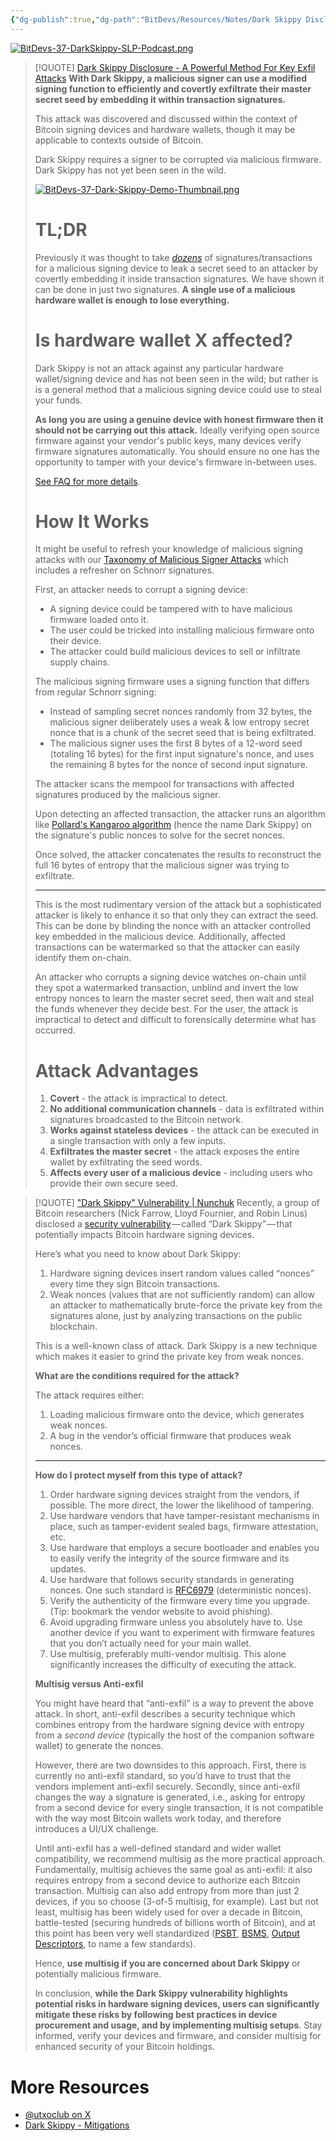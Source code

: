 ```yaml
---
{"dg-publish":true,"dg-path":"BitDevs/Resources/Notes/Dark Skippy Disclosure - A Powerful Method For Key Exfil Attacks.md","permalink":"/bit-devs/resources/notes/dark-skippy-disclosure-a-powerful-method-for-key-exfil-attacks/","title":"Dark Skippy Disclosure - A Powerful Method For Key Exfil Attacks","tags":["bitcoin","bitdevs","socratic-37","security","self-custody","hack"],"noteIcon":"3","created":"2024-08-16T22:02:03.893-10:00","updated":"2024-08-18T13:11:04.056-10:00"}
---
```




[![BitDevs-37-DarkSkippy-SLP-Podcast.png](/img/user/para/artifacts/BitDevs-37-DarkSkippy-SLP-Podcast.png)](https://overcast.fm/+AAOBZm65JN4)

> [!QUOTE] [Dark Skippy Disclosure - A Powerful Method For Key Exfil Attacks](https://darkskippy.com/)
> **With Dark Skippy, a malicious signer can use a modified signing function to efficiently and covertly exfiltrate their master secret seed by embedding it within transaction signatures.**
> 
> This attack was discovered and discussed within the context of Bitcoin signing devices and hardware wallets, though it may be applicable to contexts outside of Bitcoin.
> 
> Dark Skippy requires a signer to be corrupted via malicious firmware. Dark Skippy has not yet been seen in the wild.
> 
> [![BitDevs-37-Dark-Skippy-Demo-Thumbnail.png](/img/user/para/artifacts/BitDevs-37-Dark-Skippy-Demo-Thumbnail.png)](https://youtu.be/U2u5bqZNQWA)
> 
> # TL;DR
> 
> Previously it was thought to take _[dozens](https://bitbox.swiss/blog/anti-klepto-explained-protection-against-leaking-private-keys/)_ of signatures/transactions for a malicious signing device to leak a secret seed to an attacker by covertly embedding it inside transaction signatures. We have shown it can be done in just two signatures. **A single use of a malicious hardware wallet is enough to lose everything.**
> 
> # Is hardware wallet X affected?
> 
> Dark Skippy is not an attack against any particular hardware wallet/signing device and has not been seen in the wild; but rather is is a general method that a malicious signing device could use to steal your funds.
> 
> **As long you are using a genuine device with honest firmware then it should not be carrying out this attack.** Ideally verifying open source firmware against your vendor's public keys, many devices verify firmware signatures automatically. You should ensure no one has the opportunity to tamper with your device's firmware in-between uses.
> 
> [See FAQ for more details](https://darkskippy.com/faq.html).
> 
> # How It Works
> 
> It might be useful to refresh your knowledge of malicious signing attacks with our [Taxonomy of Malicious Signer Attacks](https://darkskippy.com/taxonomy.html) which includes a refresher on Schnorr signatures.
> 
> First, an attacker needs to corrupt a signing device:
> - A signing device could be tampered with to have malicious firmware loaded onto it.
> - The user could be tricked into installing malicious firmware onto their device.
> - The attacker could build malicious devices to sell or infiltrate supply chains.
> 
> The malicious signing firmware uses a signing function that differs from regular Schnorr signing:
> - Instead of sampling secret nonces randomly from 32 bytes, the malicious signer deliberately uses a weak & low entropy secret nonce that is a chunk of the secret seed that is being exfiltrated.
> - The malicious signer uses the first 8 bytes of a 12-word seed (totaling 16 bytes) for the first input signature's nonce, and uses the remaining 8 bytes for the nonce of second input signature.
> 
> The attacker scans the mempool for transactions with affected signatures produced by the malicious signer.
> 
> Upon detecting an affected transaction, the attacker runs an algorithm like [Pollard's Kangaroo algorithm](https://en.wikipedia.org/wiki/Pollard%27s_kangaroo_algorithm) (hence the name Dark Skippy) on the signature's public nonces to solve for the secret nonces.  
> 
> Once solved, the attacker concatenates the results to reconstruct the full 16 bytes of entropy that the malicious signer was trying to exfiltrate.
> 
> ---
> 
> This is the most rudimentary version of the attack but a sophisticated attacker is likely to enhance it so that only they can extract the seed. This can be done by blinding the nonce with an attacker controlled key embedded in the malicious device. Additionally, affected transactions can be watermarked so that the attacker can easily identify them on-chain.
> 
> An attacker who corrupts a signing device watches on-chain until they spot a watermarked transaction, unblind and invert the low entropy nonces to learn the master secret seed, then wait and steal the funds whenever they decide best. For the user, the attack is impractical to detect and difficult to forensically determine what has occurred.
> 
> # Attack Advantages
> 1. **Covert** - the attack is impractical to detect.
> 2. **No additional communication channels** - data is exfiltrated within signatures broadcasted to the Bitcoin network.
> 3. **Works against stateless devices** - the attack can be executed in a single transaction with only a few inputs.
> 4. **Exfiltrates the master secret** - the attack exposes the entire wallet by exfiltrating the seed words.
> 5. **Affects every user of a malicious device** - including users who provide their own secure seed.


> [!QUOTE] ["Dark Skippy" Vulnerability | Nunchuk](https://nunchuk.io/blog/dark-skippy)
> Recently, a group of Bitcoin researchers (Nick Farrow, Lloyd Fournier, and Robin Linus) disclosed a [security vulnerability](https://x.com/utxoclub/status/1820520960476561825) — called “Dark Skippy” — that potentially impacts Bitcoin hardware signing devices.
> 
> Here’s what you need to know about Dark Skippy:
> 1. Hardware signing devices insert random values called “nonces” every time they sign Bitcoin transactions.
> 2. Weak nonces (values that are not sufficiently random) can allow an attacker to mathematically brute-force the private key from the signatures alone, just by analyzing transactions on the public blockchain.
> 
> This is a well-known class of attack. Dark Skippy is a new technique which makes it easier to grind the private key from weak nonces.
> 
> **What are the conditions required for the attack?**
> 
> The attack requires either:
> 1. Loading malicious firmware onto the device, which generates weak nonces.
> 2. A bug in the vendor’s official firmware that produces weak nonces.
> 
> ---
> 
> **How do I protect myself from this type of attack?**
> 
> 1. Order hardware signing devices straight from the vendors, if possible. The more direct, the lower the likelihood of tampering.
> 2. Use hardware vendors that have tamper-resistant mechanisms in place, such as tamper-evident sealed bags, firmware attestation, etc.
> 3. Use hardware that employs a secure bootloader and enables you to easily verify the integrity of the source firmware and its updates.
> 4. Use hardware that follows security standards in generating nonces. One such standard is [RFC6979](https://datatracker.ietf.org/doc/html/rfc6979) (deterministic nonces).
> 5. Verify the authenticity of the firmware every time you upgrade. (Tip: bookmark the vendor website to avoid phishing).
> 6. Avoid upgrading firmware unless you absolutely have to. Use another device if you want to experiment with firmware features that you don’t actually need for your main wallet.
> 7. Use multisig, preferably multi-vendor multisig. This alone significantly increases the difficulty of executing the attack.
> 
> **Multisig versus Anti-exfil**
> 
> You might have heard that “anti-exfil” is a way to prevent the above attack. In short, anti-exfil describes a security technique which combines entropy from the hardware signing device with entropy from a _second device_ (typically the host of the companion software wallet) to generate the nonces.
> 
> However, there are two downsides to this approach. First, there is currently no anti-exfil standard, so you’d have to trust that the vendors implement anti-exfil securely. Secondly, since anti-exfil changes the way a signature is generated, i.e., asking for entropy from a second device for every single transaction, it is not compatible with the way most Bitcoin wallets work today, and therefore introduces a UI/UX challenge.
> 
> Until anti-exfil has a well-defined standard and wider wallet compatibility, we recommend multisig as the more practical approach. Fundamentally, multisig achieves the same goal as anti-exfil: it also requires entropy from a second device to authorize each Bitcoin transaction. Multisig can also add entropy from more than just 2 devices, if you so choose (3-of-5 multisig, for example). Last but not least, multisig has been widely used for over a decade in Bitcoin, battle-tested (securing hundreds of billions worth of Bitcoin), and at this point has been very well standardized ([PSBT](https://github.com/bitcoin/bips/blob/master/bip-0174.mediawiki), [BSMS](https://github.com/bitcoin/bips/blob/master/bip-0129.mediawiki), [Output Descriptors](https://github.com/bitcoin/bips/blob/master/bip-0380.mediawiki), to name a few standards).
> 
> Hence, **use multisig if you are concerned about Dark Skippy** or potentially malicious firmware.
> 
> In conclusion, **while the Dark Skippy vulnerability highlights potential risks in hardware signing devices, users can significantly mitigate these risks by following best practices in device procurement and usage, and by implementing multisig setups**. Stay informed, verify your devices and firmware, and consider multisig for enhanced security of your Bitcoin holdings.

# More Resources
- [@utxoclub on X](https://x.com/utxoclub/status/1820520960476561825)
- [Dark Skippy - Mitigations](https://darkskippy.com/mitigations.html)

